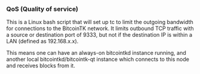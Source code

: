 ### QoS (Quality of service) ###

This is a Linux bash script that will set up tc to limit the outgoing bandwidth for connections to the BitcoinTK network. It limits outbound TCP traffic with a source or destination port of 9333, but not if the destination IP is within a LAN (defined as 192.168.x.x).

This means one can have an always-on bitcointkd instance running, and another local bitcointkd/bitcointk-qt instance which connects to this node and receives blocks from it.

